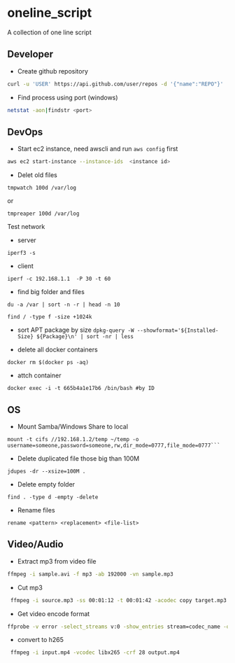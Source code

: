 # oneline_script
A collection of one line script

## Developer
* Create github repository

```bash
curl -u 'USER' https://api.github.com/user/repos -d '{"name":"REPO"}'
```

* Find process using port (windows)
```bash
netstat -aon|findstr <port>
```

## DevOps
* Start ec2 instance, need awscli and run `aws config` first

```bash
aws ec2 start-instance --instance-ids  <instance id>
```

* Delet old files
```
tmpwatch 100d /var/log
```
or 
```
tmpreaper 100d /var/log
```

Test network
* server 
```
iperf3 -s
```

* client 
```
iperf -c 192.168.1.1  -P 30 -t 60
```

* find big folder and files
```
du -a /var | sort -n -r | head -n 10
```

`find / -type f -size +1024k`

* sort APT package by size
`dpkg-query -W --showformat='${Installed-Size} ${Package}\n' | sort -nr | less`

* delete all docker containers
```
docker rm $(docker ps -aq)
```

* attch container
```
docker exec -i -t 665b4a1e17b6 /bin/bash #by ID
```

## OS
* Mount Samba/Windows Share to local
```
mount -t cifs //192.168.1.2/temp ~/temp -o username=someone,password=someone,rw,dir_mode=0777,file_mode=0777```
```
* Delete duplicated file those big than 100M 
```
jdupes -dr --xsize=100M .
```
* Delete empty folder
```
find . -type d -empty -delete
```
* Rename files
```
rename <pattern> <replacement> <file-list>
```
## Video/Audio
* Extract mp3 from video file

```bash
ffmpeg -i sample.avi -f mp3 -ab 192000 -vn sample.mp3
```

* Cut mp3 
```bash
 ffmpeg -i source.mp3 -ss 00:01:12 -t 00:01:42 -acodec copy target.mp3
```
* Get video encode format
```bash
ffprobe -v error -select_streams v:0 -show_entries stream=codec_name -of default=nokey=1:noprint_wrappers=1 sample.mp4
```
* convert to h265
```bash
 ffmpeg -i input.mp4 -vcodec libx265 -crf 28 output.mp4
 ```
